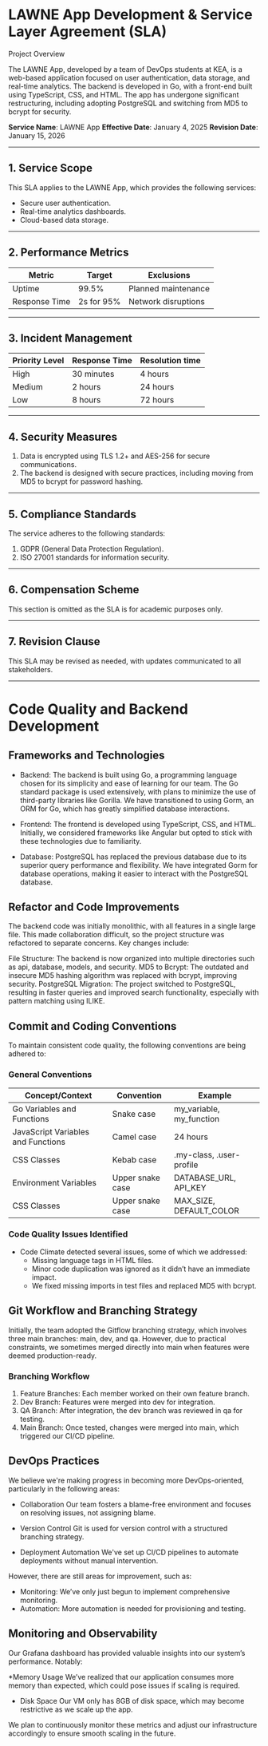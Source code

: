 # LAWNE App Development & Service Layer Agreement (SLA)
Project Overview

The LAWNE App, developed by a team of DevOps students at KEA, is a web-based application focused on user authentication, data storage, and real-time analytics. The backend is developed in Go, with a front-end built using TypeScript, CSS, and HTML. The app has undergone significant restructuring, including adopting PostgreSQL and switching from MD5 to bcrypt for security.

**Service Name**: LAWNE App
**Effective Date**: January 4, 2025
**Revision Date**: January 15, 2026

---

## 1. Service Scope
This SLA applies to the LAWNE App, which provides the following services:

* Secure user authentication.
* Real-time analytics dashboards.
* Cloud-based data storage.

---

## 2. Performance Metrics
| **Metric**                         | **Target**        | **Exclusions**           |
|------------------------------------|-------------------|--------------------------|
| Uptime                             | 99.5%             | Planned maintenance      |
| Response Time                      | 2s for 95%        | Network disruptions      |

---

## 3. Incident Management

| **Priority Level**                 | **Response Time** | **Resolution time**      |
|------------------------------------|-------------------|--------------------------|
| High                               | 30 minutes        | 4 hours                  |
| Medium                             | 2 hours           | 24 hours                 |
| Low                                | 8 hours           | 72 hours                 |

---

## 4. Security Measures
1. Data is encrypted using TLS 1.2+ and AES-256 for secure communications.
3. The backend is designed with secure practices, including moving from MD5 to bcrypt for password hashing.

---

## 5. Compliance Standards
The service adheres to the following standards:

1. GDPR (General Data Protection Regulation).
2. ISO 27001 standards for information security.

---

## 6. Compensation Scheme
This section is omitted as the SLA is for academic purposes only.

---

## 7. Revision Clause
This SLA may be revised as needed, with updates communicated to all stakeholders.

---

# Code Quality and Backend Development
## Frameworks and Technologies
* Backend: The backend is built using Go, a programming language chosen for its simplicity and ease of learning for our team. The Go standard package is used extensively, with plans to minimize the use of third-party libraries like Gorilla. We have transitioned to using Gorm, an ORM for Go, which has greatly simplified database interactions.

* Frontend: The frontend is developed using TypeScript, CSS, and HTML. Initially, we considered frameworks like Angular but opted to stick with these technologies due to familiarity.

* Database: PostgreSQL has replaced the previous database due to its superior query performance and flexibility. We have integrated Gorm for database operations, making it easier to interact with the PostgreSQL database.

## Refactor and Code Improvements
The backend code was initially monolithic, with all features in a single large file. This made collaboration difficult, so the project structure was refactored to separate concerns. Key changes include:

File Structure: The backend is now organized into multiple directories such as api, database, models, and security.
MD5 to Bcrypt: The outdated and insecure MD5 hashing algorithm was replaced with bcrypt, improving security.
PostgreSQL Migration: The project switched to PostgreSQL, resulting in faster queries and improved search functionality, especially with pattern matching using ILIKE.

## Commit and Coding Conventions
To maintain consistent code quality, the following conventions are being adhered to:

### General Conventions

| **Concept/Context**                | **Convention**    | **Example**              |
|------------------------------------|-------------------|--------------------------|
| Go Variables and Functions         | Snake case        | my_variable, my_function |
| JavaScript Variables and Functions | Camel case        | 24 hours                 |
| CSS Classes                        | Kebab case        | .my-class, .user-profile |
| Environment Variables              | Upper snake case  | DATABASE_URL, API_KEY    |
| CSS Classes                        | Upper snake case  | MAX_SIZE, DEFAULT_COLOR  |

### Code Quality Issues Identified
* Code Climate detected several issues, some of which we addressed:
    * Missing language tags in HTML files.
    * Minor code duplication was ignored as it didn’t have an immediate impact.
    * We fixed missing imports in test files and replaced MD5 with bcrypt.

## Git Workflow and Branching Strategy
Initially, the team adopted the Gitflow branching strategy, which involves three main branches: main, dev, and qa. However, due to practical constraints, we sometimes merged directly into main when features were deemed production-ready.

### Branching Workflow
1. Feature Branches: Each member worked on their own feature branch.
2. Dev Branch: Features were merged into dev for integration.
3. QA Branch: After integration, the dev branch was reviewed in qa for testing.
4. Main Branch: Once tested, changes were merged into main, which triggered our CI/CD pipeline.

## DevOps Practices
We believe we're making progress in becoming more DevOps-oriented, particularly in the following areas:

* Collaboration
Our team fosters a blame-free environment and focuses on resolving issues, not assigning blame.

* Version Control
Git is used for version control with a structured branching strategy.

* Deployment Automation
We've set up CI/CD pipelines to automate deployments without manual intervention.

However, there are still areas for improvement, such as:
* Monitoring: We’ve only just begun to implement comprehensive monitoring.
* Automation: More automation is needed for provisioning and testing.

## Monitoring and Observability
Our Grafana dashboard has provided valuable insights into our system’s performance. Notably:

*Memory Usage
We’ve realized that our application consumes more memory than expected, which could pose issues if scaling is required.
* Disk Space
Our VM only has 8GB of disk space, which may become restrictive as we scale up the app.

We plan to continuously monitor these metrics and adjust our infrastructure accordingly to ensure smooth scaling in the future.
